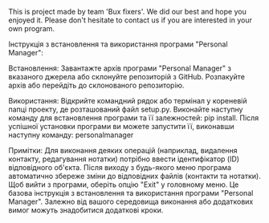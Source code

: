 This is project made by team 'Bux fixers'.
We did our best and hope you enjoyed it.
Please don't hesitate to contact us if you are interested in your own program.

Інструкція з встановлення та використання програми "Personal Manager":

Встановлення:
Завантажте архів програми "Personal Manager" з вказаного джерела або склонуйте репозиторій з GitHub.
Розпакуйте архів або перейдіть до склонованого репозиторію.

Використання:
Відкрийте командний рядок або термінал у кореневій папці проекту, де розташований файл setup.py.
Виконайте наступну команду для встановлення програми та її залежностей: pip install.
Після успішної установки програми ви можете запустити її, виконавши наступну команду: personalmanager

Примітки:
Для виконання деяких операцій (наприклад, видалення контакту, редагування нотатки) потрібно ввести ідентифікатор (ID) відповідного об'єкта.
Після виходу з будь-якого меню програма автоматично збереже зміни до відповідних файлів (контакти та нотатки).
Щоб вийти з програми, оберіть опцію "Exit" у головному меню.
Це базова інструкція з встановлення та використання програми "Personal Manager". Залежно від вашого середовища виконання або додаткових вимог можуть знадобитися додаткові кроки.
